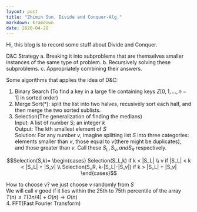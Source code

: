 ```yaml
---
layout: post
title: "Zhimin Sun, Divide and Conquer-Alg."
markdown: kramdown
date: 2020-04-28
---
```


Hi, this blog is to record some stuff about Divide and Conquer.

D&C Strategy
a. Breaking it into subproblems that are themselves smaller instances of the same type of problem.
b. Recursively solving these subproblems.
c. Appropriately combining their answers.

Some algorithms that applies the idea of D&C:

1. Binary Search (To find a key in a large file containing keys $Z[0,1,...,n-1]$ in sorted order)
2. Merge Sort(*): split the list into two halves, recusively sort each half, and then merge the two sorted sublists.
3. Selection(The generalization of finding the medians)  
Input: A list of number $S$; an integer $k$  
Output: The kth smallest element of $S$  
Solution: For any number $v$, imagine splitting list $S$ into three categories: elements smaller than $v$, those equal to
 $v$(there might be duplicates), and those greater than $v$. Call these $S_L, S_v, and S_R$ respectively.
 
```math
Selection(S,k)=
\begin{cases}
Selection(S_L,k) if k < |S_L| \\
v if |S_L| < k < |S_L| + |S_v| \\
Selection(S_R, k-|S_L|-|S_v|) if k > |S_L| + |S_v|
\end{cases}
```
How to choose v? we just choose $v$ randomly from $S$  
We will call v good if it lies within the 25th to 75th percentile of the array  
$T(n) \leq T(3n/4) + O(n) \rightarrow O(n)$  
4. FFT(Fast Fourier Transform)


